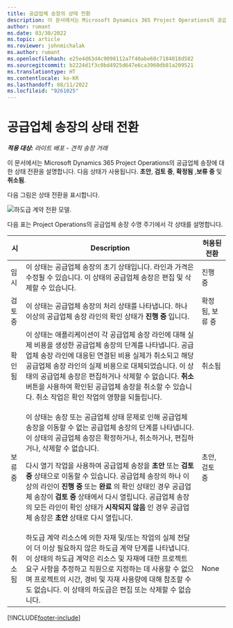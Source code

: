 ```yaml
---
title: 공급업체 송장의 상태 전환
description: 이 문서에서는 Microsoft Dynamics 365 Project Operations의 공급업체 송장에 대한 상태 전환을 설명합니다.
author: rumant
ms.date: 03/30/2022
ms.topic: article
ms.reviewer: johnmichalak
ms.author: rumant
ms.openlocfilehash: e25e4d63d4c9098112a7f40abe60c7184018d582
ms.sourcegitcommit: b2224d1f3c0bd4925d647e6ca3960db81a209521
ms.translationtype: HT
ms.contentlocale: ko-KR
ms.lasthandoff: 08/11/2022
ms.locfileid: "9261025"
---
```

# <a name="state-transitions-on-a-vendor-invoice"></a>공급업체 송장의 상태 전환

_**적용 대상:** 라이트 배포 - 견적 송장 거래_

이 문서에서는 Microsoft Dynamics 365 Project Operations의 공급업체 송장에 대한 상태 전환을 설명합니다. 다음 상태가 사용됩니다. **초안**, **검토 중**, **확정됨** ,**보류 중** 및 **취소됨**.

다음 그림은 상태 전환을 표시합니다.

![하도급 계약 전환 모델.](../media/VI_State_Model.jpg)

다음 표는 Project Operations의 공급업체 송장 수명 주기에서 각 상태를 설명합니다.

| 시 | Description | 허용된 전환 |
| --- | --- | --- |
| 임시 | 이 상태는 공급업체 송장의 초기 상태입니다. 라인과 가격은 수정될 수 있습니다. 이 상태의 공급업체 송장은 편집 및 삭제할 수 있습니다. | 진행 중 |
| 검토 중 | 이 상태는 공급업체 송장의 처리 상태를 나타냅니다. 하나 이상의 공급업체 송장 라인의 확인 상태가 **진행 중** 입니다. | 확정됨, 보류 중 |
| 확인됨 | 이 상태는 애플리케이션이 각 공급업체 송장 라인에 대해 실제 비용을 생성한 공급업체 송장의 단계를 나타냅니다. 공급업체 송장 라인에 대응된 연결된 비용 실제가 취소되고 해당 공급업체 송장 라인의 실제 비용으로 대체되었습니다. 이 상태의 공급업체 송장은 편집하거나 삭제할 수 없습니다. **취소** 버튼을 사용하여 확인된 공급업체 송장을 취소할 수 있습니다. 취소 작업은 확인 작업의 영향을 되돌립니다. | 취소됨 |
| 보류 중 | <p>이 상태는 송장 또는 공급업체 상태 문제로 인해 공급업체 송장을 이동할 수 없는 공급업체 송장의 단계를 나타냅니다. 이 상태의 공급업체 송장은 확정하거나, 취소하거나, 편집하거나, 삭제할 수 없습니다.</p><p>다시 열기 작업을 사용하여 공급업체 송장을 **초안** 또는 **검토 중** 상태으로 이동할 수 있습니다. 공급업체 송장의 하나 이상의 라인이 **진행 중** 또는 **완료** 의 확인 상태인 경우 공급업체 송장이 **검토 중** 상태에서 다시 열립니다. 공급업체 송장의 모든 라인이 확인 상태가 **시작되지 않음** 인 경우 공급업체 송장은 **초안** 상태로 다시 열립니다.</p> | 초안, 검토 중 |
| 취소됨 | 하도급 계약 리소스에 의한 자재 및/또는 작업의 실제 전달이 더 이상 필요하지 않은 하도급 계약 단계를 나타냅니다. 이 상태의 하도급 계약은 리소스 및 자재에 대한 프로젝트 요구 사항을 추정하고 직원으로 지정하는 데 사용할 수 없으며 프로젝트의 시간, 경비 및 자재 사용량에 대해 참조할 수도 없습니다. 이 상태의 하도급은 편집 또는 삭제할 수 없습니다. | None |

[!INCLUDE[footer-include](../../includes/footer-banner.md)]
